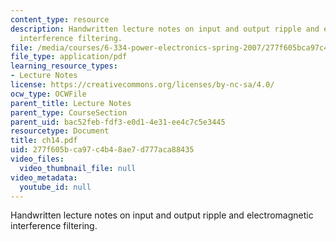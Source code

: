 ```yaml
---
content_type: resource
description: Handwritten lecture notes on input and output ripple and electromagnetic
  interference filtering.
file: /media/courses/6-334-power-electronics-spring-2007/277f605bca97c4b48ae7d777aca88435_ch14.pdf
file_type: application/pdf
learning_resource_types:
- Lecture Notes
license: https://creativecommons.org/licenses/by-nc-sa/4.0/
ocw_type: OCWFile
parent_title: Lecture Notes
parent_type: CourseSection
parent_uid: bac52feb-fdf3-e0d1-4e31-ee4c7c5e3445
resourcetype: Document
title: ch14.pdf
uid: 277f605b-ca97-c4b4-8ae7-d777aca88435
video_files:
  video_thumbnail_file: null
video_metadata:
  youtube_id: null
---
```

Handwritten lecture notes on input and output ripple and electromagnetic interference filtering.